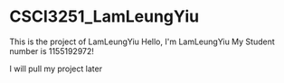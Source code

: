 # CSCI3251_LamLeungYiu
This is the project of LamLeungYiu
Hello, I'm LamLeungYiu
My Student number is 1155192972!

I will pull my project later
